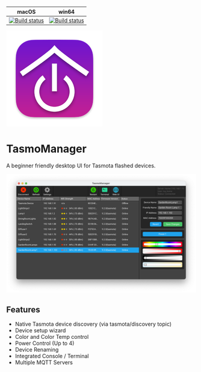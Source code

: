 | macOS | win64 |
|---|---|
| [![Build status](https://ci.appveyor.com/api/projects/status/cr51v0y2shticljs/branch/master?svg=true)](https://ci.appveyor.com/project/tom-23/tasmomanager-macos/branch/master) | [![Build status](https://ci.appveyor.com/api/projects/status/wocxjcap5230ix8w/branch/master?svg=true)](https://ci.appveyor.com/project/tom-23/tasmomanager-win64/branch/master) |

![Alt text](resources/Icon.png?raw=true "TasmoManager")
# TasmoManager

A beginner friendly desktop UI for Tasmota flashed devices.

![Alt text](resources/screenshots/MainWindow.png?raw=true "TasmoManager Screenshot")

## Features

* Native Tasmota device discovery (via tasmota/discovery topic)
* Device setup wizard
* Color and Color Temp control
* Power Control (Up to 4)
* Device Renaming
* Integrated Console / Terminal
* Multiple MQTT Servers
